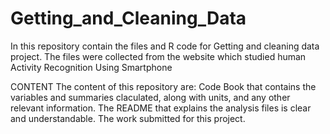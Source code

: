 # Getting_and_Cleaning_Data
In this repository contain the files and R code for Getting and cleaning data project. 
The files were collected from the website which studied human Activity Recognition Using Smartphone

CONTENT
The content of this repository are:
Code Book that contains the variables and summaries claculated, along with units, and any other relevant information.
The README that explains the analysis files is clear and understandable.
The work submitted for this project.
